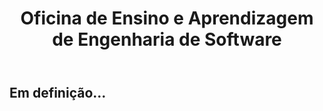 ﻿---
layout: page-fullwidth
title: "Oficina de Ensino e Aprendizagem de Engenharia de Software"
subheadline: ""
permalink: "/oficina_ensino/"
header:
   image_fullwidth: banner_eres2020.png
---

<h2>Em definição...</h2>
<br>

<div class="row t30">	
	<img src="{{ site.urlimg }}education.jpg" alt="" align="center">
</div><!-- /.row -->